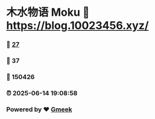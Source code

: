# 木水物语 Moku :link: https://blog.10023456.xyz/ 
### :page_facing_up: [27](https://blog.10023456.xyz//tag.html) 
### :speech_balloon: 37 
### :hibiscus: 150426 
### :alarm_clock: 2025-06-14 19:08:58 
### Powered by :heart: [Gmeek](https://github.com/Meekdai/Gmeek)
